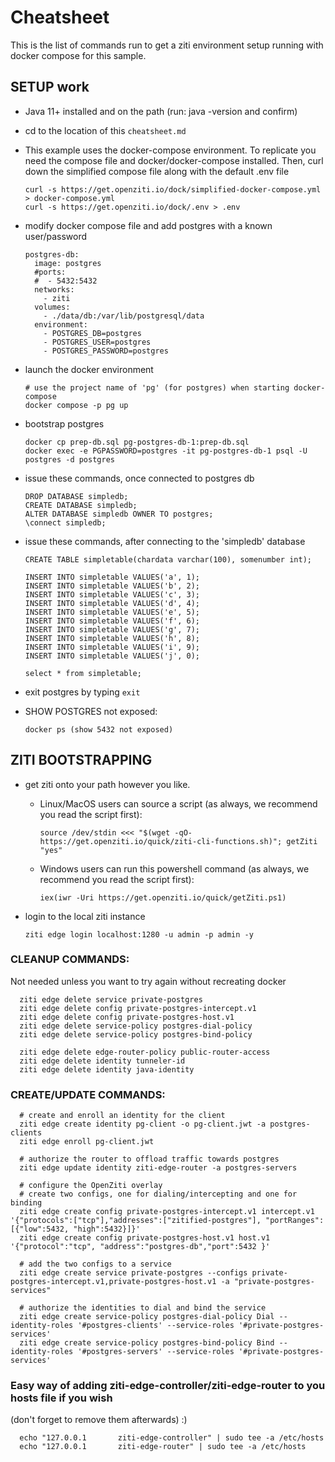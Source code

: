 # Cheatsheet

This is the list of commands run to get a ziti environment setup running with docker compose for this sample.

## SETUP work
* Java 11+ installed and on the path (run: java -version and confirm)
* cd to the location of this `cheatsheet.md`
* This example uses the docker-compose environment. To replicate you need the compose file and docker/docker-compose 
  installed. Then, curl down the simplified compose file along with the default .env file

      curl -s https://get.openziti.io/dock/simplified-docker-compose.yml > docker-compose.yml
      curl -s https://get.openziti.io/dock/.env > .env
    
* modify docker compose file and add postgres with a known user/password

      postgres-db:
        image: postgres
        #ports:
        #  - 5432:5432
        networks:
          - ziti
        volumes:
          - ./data/db:/var/lib/postgresql/data
        environment:
          - POSTGRES_DB=postgres
          - POSTGRES_USER=postgres
          - POSTGRES_PASSWORD=postgres
    
* launch the docker environment

      # use the project name of 'pg' (for postgres) when starting docker-compose
      docker compose -p pg up
    
* bootstrap postgres

      docker cp prep-db.sql pg-postgres-db-1:prep-db.sql
      docker exec -e PGPASSWORD=postgres -it pg-postgres-db-1 psql -U postgres -d postgres

* issue these commands, once connected to postgres db

      DROP DATABASE simpledb;
      CREATE DATABASE simpledb;
      ALTER DATABASE simpledb OWNER TO postgres;
      \connect simpledb;
    
* issue these commands, after connecting to the 'simpledb' database

      CREATE TABLE simpletable(chardata varchar(100), somenumber int);

      INSERT INTO simpletable VALUES('a', 1);
      INSERT INTO simpletable VALUES('b', 2);
      INSERT INTO simpletable VALUES('c', 3);
      INSERT INTO simpletable VALUES('d', 4);
      INSERT INTO simpletable VALUES('e', 5);
      INSERT INTO simpletable VALUES('f', 6);
      INSERT INTO simpletable VALUES('g', 7);
      INSERT INTO simpletable VALUES('h', 8);
      INSERT INTO simpletable VALUES('i', 9);
      INSERT INTO simpletable VALUES('j', 0);

      select * from simpletable;

* exit postgres by typing `exit`

* SHOW POSTGRES not exposed:

      docker ps (show 5432 not exposed)

## ZITI BOOTSTRAPPING

* get ziti onto your path however you like.
  * Linux/MacOS users can source a script (as always, we recommend you read the script first):
  
        source /dev/stdin <<< "$(wget -qO- https://get.openziti.io/quick/ziti-cli-functions.sh)"; getZiti "yes"
  
  * Windows users can run this powershell command (as always, we recommend you read the script first):
        
        iex(iwr -Uri https://get.openziti.io/quick/getZiti.ps1)
  
* login to the local ziti instance

      ziti edge login localhost:1280 -u admin -p admin -y

### CLEANUP COMMANDS:

Not needed unless you want to try again without recreating docker

      ziti edge delete service private-postgres
      ziti edge delete config private-postgres-intercept.v1
      ziti edge delete config private-postgres-host.v1
      ziti edge delete service-policy postgres-dial-policy
      ziti edge delete service-policy postgres-bind-policy

      ziti edge delete edge-router-policy public-router-access
      ziti edge delete identity tunneler-id 
      ziti edge delete identity java-identity
    
### CREATE/UPDATE COMMANDS:

      # create and enroll an identity for the client
      ziti edge create identity pg-client -o pg-client.jwt -a postgres-clients
      ziti edge enroll pg-client.jwt
      
      # authorize the router to offload traffic towards postgres
      ziti edge update identity ziti-edge-router -a postgres-servers

      # configure the OpenZiti overlay
      # create two configs, one for dialing/intercepting and one for binding
      ziti edge create config private-postgres-intercept.v1 intercept.v1 '{"protocols":["tcp"],"addresses":["zitified-postgres"], "portRanges":[{"low":5432, "high":5432}]}'
      ziti edge create config private-postgres-host.v1 host.v1 '{"protocol":"tcp", "address":"postgres-db","port":5432 }'
      
      # add the two configs to a service
      ziti edge create service private-postgres --configs private-postgres-intercept.v1,private-postgres-host.v1 -a "private-postgres-services"

      # authorize the identities to dial and bind the service
      ziti edge create service-policy postgres-dial-policy Dial --identity-roles '#postgres-clients' --service-roles '#private-postgres-services'
      ziti edge create service-policy postgres-bind-policy Bind --identity-roles '#postgres-servers' --service-roles '#private-postgres-services'

### Easy way of adding ziti-edge-controller/ziti-edge-router to you hosts file if you wish

(don't forget to remove them afterwards) :)

      echo "127.0.0.1       ziti-edge-controller" | sudo tee -a /etc/hosts
      echo "127.0.0.1       ziti-edge-router" | sudo tee -a /etc/hosts